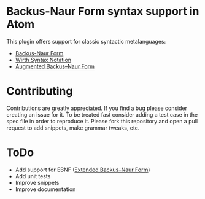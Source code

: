 # Backus-Naur Form syntax support in Atom

This plugin offers support for classic syntactic metalanguages:

  * [Backus-Naur Form](http://en.wikipedia.org/wiki/Backus–Naur_Form)
  * [Wirth Syntax Notation](https://en.wikipedia.org/wiki/Wirth_syntax_notation)
  * [Augmented Backus–Naur Form](https://tools.ietf.org/html/rfc5234)

# Contributing

Contributions are greatly appreciated.
If you find a bug please consider creating an issue for it. To be treated fast consider adding a test case in the spec file in order to reproduce it.
Please fork this repository and open a pull request to add snippets, make grammar tweaks, etc.

# ToDo

  * Add support for EBNF ([Extended Backus–Naur Form](http://standards.iso.org/ittf/PubliclyAvailableStandards/s026153_ISO_IEC_14977_1996%28E%29.zip))
  * Add unit tests
  * Improve snippets
  * Improve documentation
